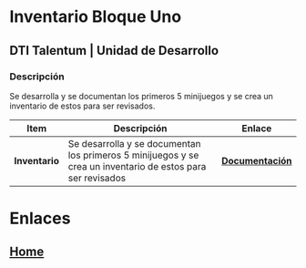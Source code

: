 # Inventario Bloque Uno
## DTI Talentum | Unidad de Desarrollo
### Descripción
Se desarrolla y se documentan los primeros 5 minijuegos y se crea un inventario de estos para ser revisados.

| **Item**                  | Descripción                                                          | Enlace                                                                                                                                                                                                                                                                                                                                          |
| ------------------------------ | -------------------------------------------------------------------- | ------------------------------------------------------------------------------------------------------------------------------------------------------------------------------------------------------------------------------------------------------------------------------------------------------------------------------------------------ |
| **Inventario**     | Se desarrolla y se documentan los primeros 5 minijuegos y se crea un inventario de estos para ser revisados            | **[Documentación](https://talentumlab.github.io/DTI-Unity-Docs/Inventory/BuildInventory/index.html)**                                                                                                                                                                                                                                                                                                                                                                                                                                                                                                                                                                |

# Enlaces
## [Home](../index.md)
